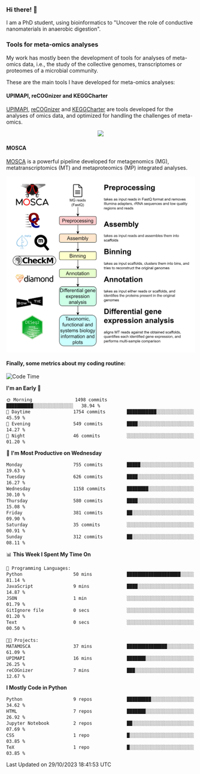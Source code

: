 ### Hi there! 👋

I am a PhD student, using bioinformatics to "Uncover the role of conductive nanomaterials in anaerobic digestion".

### Tools for meta-omics analyses

My work has mostly been the development of tools for analyses of meta-omics data, i.e., the study of the collective genomes, transcriptomes or proteomes of a microbial community.

These are the main tools I have developed for meta-omics analyses:

#### UPIMAPI, reCOGnizer and KEGGCharter

[UPIMAPI](https://github.com/iquasere/UPIMAPI), [reCOGnizer](https://github.com/iquasere/reCOGnizer) and [KEGGCharter](https://github.com/iquasere/KEGGCharter) are tools developed for the analyses of omics data, and optimized for handling the challenges of meta-omics.

<p align="center">
    <img src="assets/annotation_paper.png">
</p>

#### MOSCA

[MOSCA](https://github.com/iquasere/MOSCA) is a powerful pipeline developed for metagenomics (MG), metatranscriptomics (MT) and metaproteomics (MP) integrated analyses.

<p align="center">
    <img src="assets/mosca_workflow.png" align="center" width="700">
</p>


#### Finally, some metrics about my coding routine:

<!--START_SECTION:waka-->
![Code Time](http://img.shields.io/badge/Code%20Time-693%20hrs%2038%20mins-blue)

**I'm an Early 🐤** 

```text
🌞 Morning                1498 commits        ██████████░░░░░░░░░░░░░░░   38.94 % 
🌆 Daytime                1754 commits        ███████████░░░░░░░░░░░░░░   45.59 % 
🌃 Evening                549 commits         ████░░░░░░░░░░░░░░░░░░░░░   14.27 % 
🌙 Night                  46 commits          ░░░░░░░░░░░░░░░░░░░░░░░░░   01.20 % 
```
📅 **I'm Most Productive on Wednesday** 

```text
Monday                   755 commits         █████░░░░░░░░░░░░░░░░░░░░   19.63 % 
Tuesday                  626 commits         ████░░░░░░░░░░░░░░░░░░░░░   16.27 % 
Wednesday                1158 commits        ████████░░░░░░░░░░░░░░░░░   30.10 % 
Thursday                 580 commits         ████░░░░░░░░░░░░░░░░░░░░░   15.08 % 
Friday                   381 commits         ██░░░░░░░░░░░░░░░░░░░░░░░   09.90 % 
Saturday                 35 commits          ░░░░░░░░░░░░░░░░░░░░░░░░░   00.91 % 
Sunday                   312 commits         ██░░░░░░░░░░░░░░░░░░░░░░░   08.11 % 
```


📊 **This Week I Spent My Time On** 

```text
💬 Programming Languages: 
Python                   50 mins             ████████████████████░░░░░   81.14 % 
JavaScript               9 mins              ████░░░░░░░░░░░░░░░░░░░░░   14.87 % 
JSON                     1 min               ░░░░░░░░░░░░░░░░░░░░░░░░░   01.79 % 
GitIgnore file           0 secs              ░░░░░░░░░░░░░░░░░░░░░░░░░   01.20 % 
Text                     0 secs              ░░░░░░░░░░░░░░░░░░░░░░░░░   00.50 % 

🐱‍💻 Projects: 
MATAMOSCA                37 mins             ███████████████░░░░░░░░░░   61.09 % 
UPIMAPI                  16 mins             ███████░░░░░░░░░░░░░░░░░░   26.25 % 
reCOGnizer               7 mins              ███░░░░░░░░░░░░░░░░░░░░░░   12.67 % 
```

**I Mostly Code in Python** 

```text
Python                   9 repos             █████████░░░░░░░░░░░░░░░░   34.62 % 
HTML                     7 repos             ███████░░░░░░░░░░░░░░░░░░   26.92 % 
Jupyter Notebook         2 repos             ██░░░░░░░░░░░░░░░░░░░░░░░   07.69 % 
CSS                      1 repo              █░░░░░░░░░░░░░░░░░░░░░░░░   03.85 % 
TeX                      1 repo              █░░░░░░░░░░░░░░░░░░░░░░░░   03.85 % 
```




 Last Updated on 29/10/2023 18:41:53 UTC
<!--END_SECTION:waka-->
